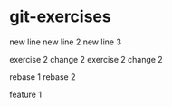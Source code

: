 # git-exercises

new line
new line 2
new line 3

exercise 2 change 2
exercise 2 change 2

rebase 1
rebase 2


feature 1